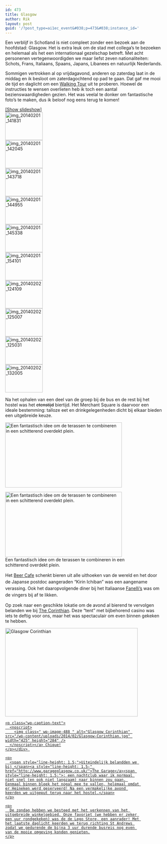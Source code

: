 ```yaml
---
id: 473
title: Glasgow
author: Rik
layout: post
guid: '/?post_type=ai1ec_event&#038;p=473&#038;instance_id='
---
```

Een verblijf in Schotland is niet compleet zonder een bezoek aan de hoofdstad: Glasgow. Het is extra leuk om de stad met collega&#8217;s te bezoeken en helemaal als het een internationaal gezelschap betreft. Met acht personenen vertegenwoordigden we maar liefst zeven nationaliteiten: Schots, Frans, Italiaans, Spaans, Japans, Libanees en natuurlijk Nederlands.

Sommigen vertrokken al op vrijdagavond, anderen op zaterdag laat in de middag en ik besloot om zaterdagochtend op pad te gaan. Dat gaf me mooi de tijd en daglicht om een [Walking Tour][1] uit te proberen. Hoewel de instructies te wensen overlieten heb ik toch een aantal bezienswaardigheden gezien. Het was veelal te donker om fantastische foto&#8217;s te maken, dus ik beloof nog eens terug te komen!

<div
	class="ngg-galleryoverview ngg-ajax-pagination-none"
	id="ngg-gallery-163748feb9b527085cd736c7a5c9eba7-1">
  <div class="slideshowlink">
    <a href='http://csbnw.no-ip.org:38/index.php/nggallery/slideshow?p=473'>[Show slideshow]</a>
  </div>
  
  <!-- Thumbnails -->
  
  <div id="ngg-image-0" class="ngg-gallery-thumbnail-box" >
    <div class="ngg-gallery-thumbnail">
      <a href="http://csbnw.no-ip.org:38/wp-content/gallery/Glasgow/IMG_20140201_141831.jpg"
               title=""
               data-src="http://csbnw.no-ip.org:38/wp-content/gallery/Glasgow/IMG_20140201_141831.jpg"
               data-thumbnail="http://csbnw.no-ip.org:38/wp-content/gallery/Glasgow/thumbs/thumbs_IMG_20140201_141831.jpg"
               data-image-id="253"
               data-title="img_20140201_141831"
               data-description=""
               class="ngg-fancybox" rel="163748feb9b527085cd736c7a5c9eba7"> <img
                    title="img_20140201_141831"
                    alt="img_20140201_141831"
                    src="http://csbnw.no-ip.org:38/wp-content/gallery/Glasgow/thumbs/thumbs_IMG_20140201_141831.jpg"
                    width="120"
                    height="90"
                    style="max-width:none;"
 /> </a>
    </div>
  </div>
  
  <div id="ngg-image-1" class="ngg-gallery-thumbnail-box" >
    <div class="ngg-gallery-thumbnail">
      <a href="http://csbnw.no-ip.org:38/wp-content/gallery/Glasgow/IMG_20140201_142045.jpg"
               title=""
               data-src="http://csbnw.no-ip.org:38/wp-content/gallery/Glasgow/IMG_20140201_142045.jpg"
               data-thumbnail="http://csbnw.no-ip.org:38/wp-content/gallery/Glasgow/thumbs/thumbs_IMG_20140201_142045.jpg"
               data-image-id="254"
               data-title="img_20140201_142045"
               data-description=""
               class="ngg-fancybox" rel="163748feb9b527085cd736c7a5c9eba7"> <img
                    title="img_20140201_142045"
                    alt="img_20140201_142045"
                    src="http://csbnw.no-ip.org:38/wp-content/gallery/Glasgow/thumbs/thumbs_IMG_20140201_142045.jpg"
                    width="120"
                    height="90"
                    style="max-width:none;"
 /> </a>
    </div>
  </div>
  
  <div id="ngg-image-2" class="ngg-gallery-thumbnail-box" >
    <div class="ngg-gallery-thumbnail">
      <a href="http://csbnw.no-ip.org:38/wp-content/gallery/Glasgow/IMG_20140201_143718.jpg"
               title=""
               data-src="http://csbnw.no-ip.org:38/wp-content/gallery/Glasgow/IMG_20140201_143718.jpg"
               data-thumbnail="http://csbnw.no-ip.org:38/wp-content/gallery/Glasgow/thumbs/thumbs_IMG_20140201_143718.jpg"
               data-image-id="255"
               data-title="img_20140201_143718"
               data-description=""
               class="ngg-fancybox" rel="163748feb9b527085cd736c7a5c9eba7"> <img
                    title="img_20140201_143718"
                    alt="img_20140201_143718"
                    src="http://csbnw.no-ip.org:38/wp-content/gallery/Glasgow/thumbs/thumbs_IMG_20140201_143718.jpg"
                    width="120"
                    height="90"
                    style="max-width:none;"
 /> </a>
    </div>
  </div>
  
  <div id="ngg-image-3" class="ngg-gallery-thumbnail-box" >
    <div class="ngg-gallery-thumbnail">
      <a href="http://csbnw.no-ip.org:38/wp-content/gallery/Glasgow/IMG_20140201_144955.jpg"
               title=""
               data-src="http://csbnw.no-ip.org:38/wp-content/gallery/Glasgow/IMG_20140201_144955.jpg"
               data-thumbnail="http://csbnw.no-ip.org:38/wp-content/gallery/Glasgow/thumbs/thumbs_IMG_20140201_144955.jpg"
               data-image-id="256"
               data-title="img_20140201_144955"
               data-description=""
               class="ngg-fancybox" rel="163748feb9b527085cd736c7a5c9eba7"> <img
                    title="img_20140201_144955"
                    alt="img_20140201_144955"
                    src="http://csbnw.no-ip.org:38/wp-content/gallery/Glasgow/thumbs/thumbs_IMG_20140201_144955.jpg"
                    width="120"
                    height="90"
                    style="max-width:none;"
 /> </a>
    </div>
  </div>
  
  <div id="ngg-image-4" class="ngg-gallery-thumbnail-box" >
    <div class="ngg-gallery-thumbnail">
      <a href="http://csbnw.no-ip.org:38/wp-content/gallery/Glasgow/IMG_20140201_145338.jpg"
               title=""
               data-src="http://csbnw.no-ip.org:38/wp-content/gallery/Glasgow/IMG_20140201_145338.jpg"
               data-thumbnail="http://csbnw.no-ip.org:38/wp-content/gallery/Glasgow/thumbs/thumbs_IMG_20140201_145338.jpg"
               data-image-id="257"
               data-title="img_20140201_145338"
               data-description=""
               class="ngg-fancybox" rel="163748feb9b527085cd736c7a5c9eba7"> <img
                    title="img_20140201_145338"
                    alt="img_20140201_145338"
                    src="http://csbnw.no-ip.org:38/wp-content/gallery/Glasgow/thumbs/thumbs_IMG_20140201_145338.jpg"
                    width="120"
                    height="90"
                    style="max-width:none;"
 /> </a>
    </div>
  </div>
  
  <div id="ngg-image-5" class="ngg-gallery-thumbnail-box" >
    <div class="ngg-gallery-thumbnail">
      <a href="http://csbnw.no-ip.org:38/wp-content/gallery/Glasgow/IMG_20140201_154101.jpg"
               title=""
               data-src="http://csbnw.no-ip.org:38/wp-content/gallery/Glasgow/IMG_20140201_154101.jpg"
               data-thumbnail="http://csbnw.no-ip.org:38/wp-content/gallery/Glasgow/thumbs/thumbs_IMG_20140201_154101.jpg"
               data-image-id="258"
               data-title="img_20140201_154101"
               data-description=""
               class="ngg-fancybox" rel="163748feb9b527085cd736c7a5c9eba7"> <img
                    title="img_20140201_154101"
                    alt="img_20140201_154101"
                    src="http://csbnw.no-ip.org:38/wp-content/gallery/Glasgow/thumbs/thumbs_IMG_20140201_154101.jpg"
                    width="120"
                    height="90"
                    style="max-width:none;"
 /> </a>
    </div>
  </div>
  
  <div id="ngg-image-6" class="ngg-gallery-thumbnail-box" >
    <div class="ngg-gallery-thumbnail">
      <a href="http://csbnw.no-ip.org:38/wp-content/gallery/Glasgow/IMG_20140202_124109.jpg"
               title=""
               data-src="http://csbnw.no-ip.org:38/wp-content/gallery/Glasgow/IMG_20140202_124109.jpg"
               data-thumbnail="http://csbnw.no-ip.org:38/wp-content/gallery/Glasgow/thumbs/thumbs_IMG_20140202_124109.jpg"
               data-image-id="259"
               data-title="img_20140202_124109"
               data-description=""
               class="ngg-fancybox" rel="163748feb9b527085cd736c7a5c9eba7"> <img
                    title="img_20140202_124109"
                    alt="img_20140202_124109"
                    src="http://csbnw.no-ip.org:38/wp-content/gallery/Glasgow/thumbs/thumbs_IMG_20140202_124109.jpg"
                    width="120"
                    height="90"
                    style="max-width:none;"
 /> </a>
    </div>
  </div>
  
  <div id="ngg-image-7" class="ngg-gallery-thumbnail-box" >
    <div class="ngg-gallery-thumbnail">
      <a href="http://csbnw.no-ip.org:38/wp-content/gallery/Glasgow/IMG_20140202_125007.jpg"
               title=""
               data-src="http://csbnw.no-ip.org:38/wp-content/gallery/Glasgow/IMG_20140202_125007.jpg"
               data-thumbnail="http://csbnw.no-ip.org:38/wp-content/gallery/Glasgow/thumbs/thumbs_IMG_20140202_125007.jpg"
               data-image-id="260"
               data-title="img_20140202_125007"
               data-description=""
               class="ngg-fancybox" rel="163748feb9b527085cd736c7a5c9eba7"> <img
                    title="img_20140202_125007"
                    alt="img_20140202_125007"
                    src="http://csbnw.no-ip.org:38/wp-content/gallery/Glasgow/thumbs/thumbs_IMG_20140202_125007.jpg"
                    width="120"
                    height="90"
                    style="max-width:none;"
 /> </a>
    </div>
  </div>
  
  <div id="ngg-image-8" class="ngg-gallery-thumbnail-box" >
    <div class="ngg-gallery-thumbnail">
      <a href="http://csbnw.no-ip.org:38/wp-content/gallery/Glasgow/IMG_20140202_125031.jpg"
               title=""
               data-src="http://csbnw.no-ip.org:38/wp-content/gallery/Glasgow/IMG_20140202_125031.jpg"
               data-thumbnail="http://csbnw.no-ip.org:38/wp-content/gallery/Glasgow/thumbs/thumbs_IMG_20140202_125031.jpg"
               data-image-id="261"
               data-title="img_20140202_125031"
               data-description=""
               class="ngg-fancybox" rel="163748feb9b527085cd736c7a5c9eba7"> <img
                    title="img_20140202_125031"
                    alt="img_20140202_125031"
                    src="http://csbnw.no-ip.org:38/wp-content/gallery/Glasgow/thumbs/thumbs_IMG_20140202_125031.jpg"
                    width="120"
                    height="90"
                    style="max-width:none;"
 /> </a>
    </div>
  </div>
  
  <div id="ngg-image-9" class="ngg-gallery-thumbnail-box" >
    <div class="ngg-gallery-thumbnail">
      <a href="http://csbnw.no-ip.org:38/wp-content/gallery/Glasgow/IMG_20140202_132005.jpg"
               title=""
               data-src="http://csbnw.no-ip.org:38/wp-content/gallery/Glasgow/IMG_20140202_132005.jpg"
               data-thumbnail="http://csbnw.no-ip.org:38/wp-content/gallery/Glasgow/thumbs/thumbs_IMG_20140202_132005.jpg"
               data-image-id="262"
               data-title="img_20140202_132005"
               data-description=""
               class="ngg-fancybox" rel="163748feb9b527085cd736c7a5c9eba7"> <img
                    title="img_20140202_132005"
                    alt="img_20140202_132005"
                    src="http://csbnw.no-ip.org:38/wp-content/gallery/Glasgow/thumbs/thumbs_IMG_20140202_132005.jpg"
                    width="120"
                    height="90"
                    style="max-width:none;"
 /> </a>
    </div>
  </div>
  
  <!-- Pagination -->
  
  <div class='ngg-clear'>
  </div>
</div>

Na het ophalen van een deel van de groep bij de bus en de rest bij het hostel was het <del>etenstijd</del> biertijd. Het Merchant Square is daarvoor een ideale bestemming: talloze eet en drinkgelegenheden dicht bij elkaar bieden een uitgebreide keuze.

<div>
</div>

<div id="attachment_489" style="width: 384px" class="wp-caption aligncenter">
  <a href="/wp-content/uploads/2014/02/Glasgow-Merchant-City.jpg"><img class="lazy  wp-image-489 " alt="Een fantastisch idee om de terassen te combineren in een schitterend overdekt plein." src="http://csbnw.no-ip.org:38/wp-content/plugins/wp-images-lazy-loading/images/grey.gif" data-original="/wp-content/uploads/2014/02/Glasgow-Merchant-City.jpg" width="374" height="209" />
  
  <p class="wp-caption-text">
    <noscript>
      <img class=" wp-image-489 " alt="Een fantastisch idee om de terassen te combineren in een schitterend overdekt plein." src="/wp-content/uploads/2014/02/Glasgow-Merchant-City.jpg" width="374" height="209" />
    </noscript></a> Een fantastisch idee om de terassen te combineren in een schitterend overdekt plein.
  </p></div> 
  
  <p>
    <span style="line-height: 1.5;">Het </span><a style="line-height: 1.5;" href="http://www.beercafe.co.uk/">Beer Cafe</a><span style="line-height: 1.5;"> schenkt bieren uit alle uithoeken van de wereld en het door de Japanse postdoc aangeraden &#8220;Kirin Ichiban&#8221; was een aangename verassing. Ook het daaropvolgende diner bij het Italiaanse </span><a style="line-height: 1.5;" href="http://www.fanellisglasgow.com/">Fanelli&#8217;s</a><span style="line-height: 1.5;"> was om de vingers bij af te likken.</span>
  </p>
  
  <p>
    Op zoek naar een geschikte lokatie om de avond al bierend te vervolgen belanden we bij <a href="http://www.thecorinthianclub.co.uk/">The Corinthian</a>. Deze &#8220;tent&#8221; met bijbehorend casino was iets te deftig voor ons, maar het was spectaculair om even binnen gekeken te hebben.
  </p>
  
  <div id="attachment_488" style="width: 435px" class="wp-caption aligncenter">
    <a href="/wp-content/uploads/2014/02/Glasgow-Corinthian.jpg"><img class="lazy  wp-image-488 " alt="Glasgow Corinthian" src="http://csbnw.no-ip.org:38/wp-content/plugins/wp-images-lazy-loading/images/grey.gif" data-original="/wp-content/uploads/2014/02/Glasgow-Corinthian.jpg" width="425" height="284" />
    
    <p class="wp-caption-text">
      <noscript>
        <img class=" wp-image-488 " alt="Glasgow Corinthian" src="/wp-content/uploads/2014/02/Glasgow-Corinthian.jpg" width="425" height="284" />
      </noscript></a> Chique!
    </p></div> 
    
    <p>
      <span style="line-height: 1.5;">Uiteindelijk belandden we bij </span><a style="line-height: 1.5;" href="http://www.garageglasgow.co.uk/">The Garage</a><span style="line-height: 1.5;">: een nachtclub waar ik normaal niet snel (en ook niet langzaam) naar binnen zou gaan. Eenmaal binnen bleek het nogal mee te vallen, helemaal omdat er Heineken werd geserveerd! Na een vermakelijke avond keerden we uitgeput terug naar het hostel.</span>
    </p>
    
    <p>
      De zondag hebben we besteed met het verkennen van het uitgebreide winkelgebied. Onze favoriet (we hebben er zeker een uur rondgekeken) was de de Lego Store, een aanrader! Met het laatste daglicht keerden we terug richting St Andrews zodat we gedurende de bijna 3 uur durende busreis nog even van de mooie omgeving konden genieten.
    </p>

 [1]: http://www.frommers.com/destinations/glasgow/747006